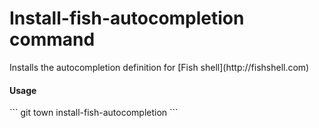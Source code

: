 <h1 textrun="command-heading">Install-fish-autocompletion command</h1>

<a textrun="command-summary">
Installs the autocompletion definition for [Fish shell](http://fishshell.com)
</a>

#### Usage

<a textrun="command-usage">
```
git town install-fish-autocompletion
```
</a>
